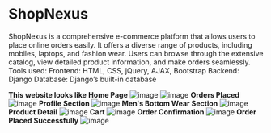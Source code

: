 # ShopNexus
ShopNexus is a comprehensive e-commerce platform that allows users to place online orders easily. It offers a diverse range of products, including mobiles, laptops, and fashion wear. Users can browse through the extensive catalog, view detailed product information, and make orders seamlessly.
Tools used:
Frontend: HTML, CSS, jQuery, AJAX, Bootstrap
Backend: Django
Database: Django’s built-in database

**This website looks like**
**Home Page**
![image](https://github.com/user-attachments/assets/81ae5b87-2348-4a35-85c1-79bb81cb9ffc)
![image](https://github.com/user-attachments/assets/0194768e-8e11-486f-93cf-a3b16ee5964f)
**Orders Placed**
![image](https://github.com/user-attachments/assets/d813d95c-3c4f-4fd0-a175-ac3d43ec6a05)
**Profile Section**
![image](https://github.com/user-attachments/assets/3343e7b9-bd97-499d-abb8-c9752a9d4ec8)
**Men's Bottom Wear Section**
![image](https://github.com/user-attachments/assets/54d47919-7ec3-44e7-b190-cf20cf2a3af8)
**Product Detail**
![image](https://github.com/user-attachments/assets/1e744bae-e29d-458b-a357-b63bea09472d)
**Cart**
![image](https://github.com/user-attachments/assets/385cb61c-fdbc-412a-86f2-14a17732a600)
**Order Confirmation**
![image](https://github.com/user-attachments/assets/34349bc9-7264-4a25-ba61-fb3434f5c83c)
**Order Placed Successfully**
![image](https://github.com/user-attachments/assets/6f16fbfd-db9e-44c4-bf27-88e0880f1bfd)

